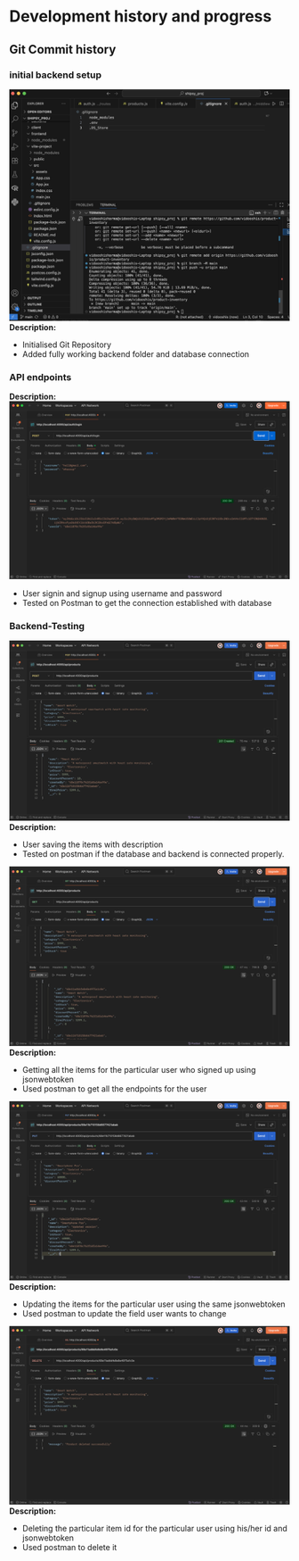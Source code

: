 
# Development history and progress


## Git Commit history
### initial backend setup
![Git Log](../screenshots/git_commit_1.png)
**Description:**
- Initialised Git Repository
- Added fully working backend folder and database connection


### API endpoints

**Description:**
![Git Log](image.png)
- User signin and signup using username and password
- Tested on Postman to get the connection established with database

### Backend-Testing
![Git Log](<../screenshots/Screenshot 2025-10-04 at 18.34.56.png>)
**Description:**
- User saving the items with description
- Tested on postman if the database and backend is connected properly.

![Backend Test](<../screenshots/Screenshot 2025-10-04 at 18.35.08.png>)
**Description:**
- Getting all the items for the particular user who signed up using jsonwebtoken
- Used postman to get all the endpoints for the user

![Backend Test](<../screenshots/Screenshot 2025-10-04 at 18.36.41.png>)
**Description:**
- Updating the items for the particular user using the same jsonwebtoken
- Used postman to update the field user wants to change

![Backend Test](<../screenshots/Screenshot 2025-10-04 at 18.35.39.png>)
**Description:**
- Deleting the particular item id for the particular user using his/her id and jsonwebtoken
- Used postman to delete it